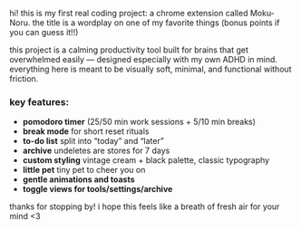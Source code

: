 hi! this is my first real coding project: a chrome extension called Moku-Noru.
the title is a wordplay on one of my favorite things (bonus points if you can guess it!!)  

this project is a calming productivity tool built for brains that get overwhelmed easily — designed especially with my own ADHD in mind. everything here is meant to be visually soft, minimal, and functional without friction.

### key features:
- **pomodoro timer** (25/50 min work sessions + 5/10 min breaks)  
- **break mode** for short reset rituals  
- **to-do list** split into “today” and “later”  
- **archive** undeletes are stores for 7 days
- **custom styling** vintage cream + black palette, classic typography
- **little pet** tiny pet to cheer you on
- **gentle animations and toasts**
- **toggle views for tools/settings/archive**

thanks for stopping by! i hope this feels like a breath of fresh air for your mind <3
